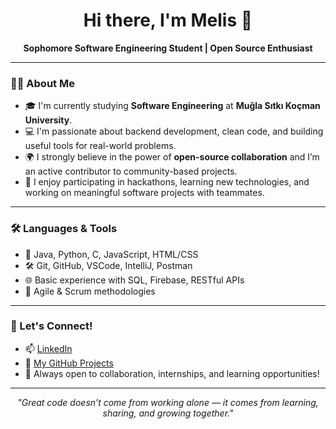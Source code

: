 <h1 align="center">Hi there, I'm Melis 👋</h1>

<p align="center">
  <b>Sophomore Software Engineering Student | Open Source Enthusiast</b>
</p>

---

### 👩‍💻 About Me

- 🎓 I'm currently studying **Software Engineering** at **Muğla Sıtkı Koçman University**.
- 💻 I'm passionate about backend development, clean code, and building useful tools for real-world problems.
- 🌍 I strongly believe in the power of **open-source collaboration** and I’m an active contributor to community-based projects.
- 🧠 I enjoy participating in hackathons, learning new technologies, and working on meaningful software projects with teammates.

---

### 🛠️ Languages & Tools

- 💬 Java, Python, C, JavaScript, HTML/CSS
- 🛠️ Git, GitHub, VSCode, IntelliJ, Postman
- 🌐 Basic experience with SQL, Firebase, RESTful APIs
- 🔁 Agile & Scrum methodologies

---

### 💬 Let's Connect!

- 📫 [LinkedIn](https://www.linkedin.com/in/meliskirik/)
- 🧠 [My GitHub Projects](https://github.com/meliskirik)
- 💌 Always open to collaboration, internships, and learning opportunities!

---

<p align="center">
  <i>"Great code doesn’t come from working alone — it comes from learning, sharing, and growing together."</i>
</p>
